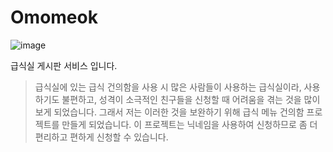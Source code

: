 # Omomeok
![image](https://github.com/user-attachments/assets/72949e53-e2f2-4738-ba47-b0796ed34650)

급식실 게시판 서비스 입니다.
> 급식실에 있는 급식 건의함을 사용 시 많은 사람들이 사용하는 급식실이라, 사용하기도 불편하고, 성격이 소극적인 친구들을 신청할 때 어려움을 겪는 것을 많이 보게 되었습니다. 그래서 저는 이러한 것을 보완하기 위해 급식 메뉴 건의함 프로젝트를 만들게 되었습니다. 이 프로젝트는 닉네임을 사용하여 신청하므로 좀 더 편리하고 편하게 신청할 수 있습니다.

